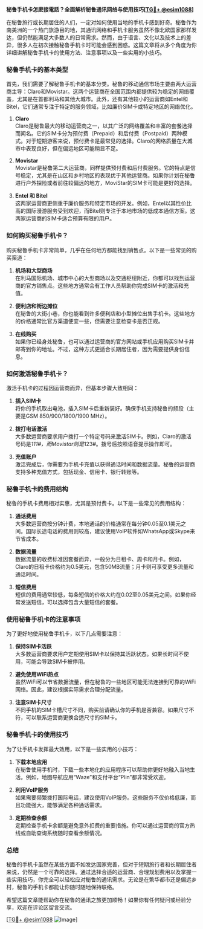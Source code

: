 **秘鲁手机卡怎麽接電話？全面解析秘鲁通讯网络与使用技巧[[TG💪+ @esim1088](https://t.me/s/esim1088)]**

在秘鲁旅行或长期居住的人们，一定对如何使用当地的手机卡感到好奇。秘鲁作为南美洲的一个热门旅游目的地，其通讯网络和手机卡服务虽然不像北欧国家那样发达，但仍然能满足大多数人的日常需求。然而，由于语言、文化以及技术上的差异，很多人在初次接触秘鲁手机卡时可能会感到困惑。这篇文章将从多个角度为你详细讲解秘鲁手机卡的使用方法、注意事项以及一些实用的小技巧。

### 秘鲁手机卡的基本类型

首先，我们需要了解秘鲁手机卡的基本分类。秘鲁的移动通信市场主要由两大运营商主导：Claro和Movistar。这两个运营商在全国范围内都提供较为稳定的网络覆盖，尤其是在首都利马和其他大城市。此外，还有其他较小的运营商如Entel和Bitel，它们通常专注于特定的服务领域，比如廉价SIM卡或特定地区的网络优化。

1. **Claro**  
   Claro是秘鲁最大的移动运营商之一，以其广泛的网络覆盖和丰富的套餐选择而闻名。它的SIM卡分为预付费（Prepaid）和后付费（Postpaid）两种模式。对于短期游客来说，预付费卡是最常见的选择。Claro的网络质量在大城市中表现良好，但在偏远地区可能稍显不足。

2. **Movistar**  
   Movistar是秘鲁第二大运营商，同样提供预付费和后付费服务。它的特点是信号稳定，尤其是在山区和乡村地区的表现优于其他运营商。如果你计划在秘鲁进行户外探险或者前往较偏远的地方，MoviStar的SIM卡可能是更好的选择。

3. **Entel 和 Bitel**  
   这两家运营商更侧重于廉价服务和特定市场的开发。例如，Entel以其性价比高的国际漫游服务受到欢迎，而Bitel则专注于本地市场的低成本通信方案。这两家运营商的SIM卡适合预算有限的用户。

### 如何购买秘鲁手机卡？

购买秘鲁手机卡非常简单，几乎在任何地方都能找到销售点。以下是一些常见的购买渠道：

1. **机场和大型商场**  
   在利马国际机场、城市中心的大型商场以及交通枢纽附近，你都可以找到运营商的官方销售点。这些地方通常会有工作人员帮助你完成SIM卡的激活和充值。

2. **便利店和街边摊位**  
   在秘鲁的大街小巷，你也能看到许多便利店和小型摊位出售手机卡。这些地方的价格通常比官方渠道便宜一些，但需要注意检查卡是否正规。

3. **在线购买**  
   如果你已经身处秘鲁，也可以通过运营商的官方网站或手机应用购买SIM卡并邮寄到你的地址。不过，这种方式更适合长期居住者，因为需要提供身份信息。

### 如何激活秘鲁手机卡？

激活手机卡的过程因运营商而异，但基本步骤大致相同：

1. **插入SIM卡**  
   将你的手机取出电池，插入SIM卡后重新装好。确保手机支持秘鲁的频段（主要是GSM 850/900/1800/1900 MHz）。

2. **拨打电话激活**  
   大多数运营商要求用户拨打一个特定号码来激活SIM卡。例如，Claro的激活号码是*111#，而Movistar则是*123#。拨号后按照语音提示操作即可。

3. **充值账户**  
   激活完成后，你需要为手机卡充值以获得通话时间和数据流量。秘鲁的运营商支持多种充值方式，包括现金、信用卡、银行转账等。

### 秘鲁手机卡的费用结构

秘鲁的手机卡费用相对实惠，尤其是预付费卡。以下是一些常见的费用结构：

1. **通话费用**  
   大多数运营商按分钟计费，本地通话的价格通常在每分钟0.05至0.1美元之间。国际长途电话的费用则较高，建议使用VoIP软件如WhatsApp或Skype来节省成本。

2. **数据流量**  
   数据流量的收费标准因套餐而异，一般分为日租卡、周卡和月卡。例如，Claro的日租卡价格约为0.5美元，包含50MB流量；月卡则可享受更多流量和通话时间。

3. **短信费用**  
   短信的费用通常较低，每条短信的价格大约在0.02至0.05美元之间。如果你经常发送短信，可以选择包含大量短信的套餐。

### 使用秘鲁手机卡的注意事项

为了更好地使用秘鲁手机卡，以下几点需要注意：

1. **保持SIM卡活跃**  
   大多数运营商要求用户定期使用SIM卡以保持其活跃状态。如果长时间不使用，可能会导致SIM卡被停用。

2. **避免使用WiFi热点**  
   虽然WiFi可以节省数据流量，但在秘鲁的一些地区可能无法连接到可靠的WiFi网络。因此，建议根据实际需求合理分配流量。

3. **注意SIM卡尺寸**  
   不同手机的SIM卡槽尺寸不同，购买前请确认你的手机是否兼容。如果尺寸不符，可以联系运营商更换合适尺寸的SIM卡。

### 秘鲁手机卡的使用技巧

为了让手机卡发挥最大效用，以下是一些实用的小技巧：

1. **下载本地应用**  
   在秘鲁使用手机时，下载一些本地化的应用程序可以帮助你更好地融入当地生活。例如，地图导航应用“Waze”和支付平台“Plin”都非常受欢迎。

2. **利用VoIP服务**  
   如果需要频繁拨打国际电话，建议使用VoIP服务。这些服务不仅价格低廉，而且功能强大，能够满足各种通话需求。

3. **定期检查余额**  
   定期检查手机卡余额是避免意外扣费的重要措施。你可以通过运营商的官方热线或自助查询系统随时查看余额情况。

### 总结

秘鲁的手机卡虽然在某些方面不如发达国家完善，但对于短期旅行者和长期居住者来说，仍然是一个可靠的选择。通过选择合适的运营商、合理规划费用以及掌握一些实用技巧，你完全可以轻松应对秘鲁的通讯需求。无论是在繁华都市还是偏远乡村，秘鲁的手机卡都能让你随时随地保持联络。

希望这篇文章能帮助你在秘鲁的通讯之旅更加顺畅！如果你有任何疑问或经验分享，欢迎在评论区留言交流。

[[TG💪+ @esim1088](https://t.me/s/esim1088) ![Image](https://i.postimg.cc/4NQfJmqS/Snipaste-2025-05-13-00-14-12.png)]